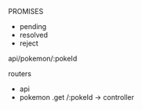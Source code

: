 PROMISES

- pending
- resolved
- reject

api/pokemon/:pokeId

routers

- api
- pokemon .get /:pokeId -> controller
